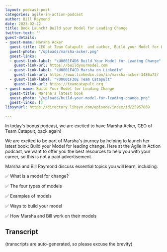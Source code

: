 ```yaml
---
layout: podcast-post
categories: agile-in-action-podcast
author: Bill Raymond
date: 2023-02-22
title: Book Launch! Build your Model for Leading Change
twitter-text: ''
guest-details:
- guest-name: Marsha Acker
  guest-title: CEO at Team Catapult  and author, Build your Model for Leading Change
  guest-photo: "/uploads/marsha-acker.png"
  guest-links:
  - guest-link-label: "\U0001F4D6 Build Your Model for Leading Change"
    guest-link-url: https://buildyourmodel.com
  - guest-link-label: "\U0001F4CD Marsha on LinkedIn"
    guest-link-url: https://www.linkedin.com/in/marsha-acker-3486a72/
  - guest-link-label: "\U0001F30E Team Catapult"
    guest-link-url: https://teamcatapult.org
- guest-name: Build Your Model for Leading Change
  guest-title: Marsha's latest book
  guest-photo: "/uploads/build-your-model-for-leading-change.png"
  guest-links: []
libsynUrl: https://directory.libsyn.com/episode/index/id/25957869

---
```

In today's bonus podcast, we are excited to have Marsha Acker, CEO of Team Catapult, back again!

We are excited to be part of Marsha's journey by helping to launch her latest book: Build your Model for leading change. Here at the Agile in Action podcast, we want to offer you the best resources to help you with your career, so this is not a paid advertisement.

Marsha and Bill Raymond discuss essential topics you will learn, including:

✅ What is a model for change?

✅ The four types of models

✅ Examples of models

✅ Ways to build your model

✅ How Marsha and Bill work on their models

## Transcript

(transcripts are auto-generated, so please excuse the brevity)